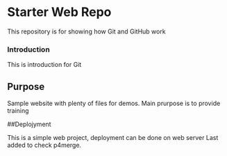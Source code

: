 # Starter Web Repo

This repository is for showing how Git and GitHub work

### Introduction

This is introduction for Git

## Purpose

Sample website with plenty of files for demos.
Main prurpose is to provide training

##Deplojyment

This is a simple web project, deployment can be done on web server
Last added to check p4merge.
